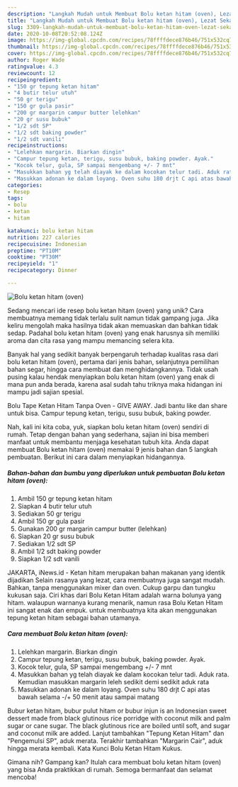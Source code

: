 ```yaml
---
description: "Langkah Mudah untuk Membuat Bolu ketan hitam (oven), Lezat Sekali"
title: "Langkah Mudah untuk Membuat Bolu ketan hitam (oven), Lezat Sekali"
slug: 3309-langkah-mudah-untuk-membuat-bolu-ketan-hitam-oven-lezat-sekali
date: 2020-10-08T20:52:08.124Z
image: https://img-global.cpcdn.com/recipes/78ffffdece876b46/751x532cq70/bolu-ketan-hitam-oven-foto-resep-utama.jpg
thumbnail: https://img-global.cpcdn.com/recipes/78ffffdece876b46/751x532cq70/bolu-ketan-hitam-oven-foto-resep-utama.jpg
cover: https://img-global.cpcdn.com/recipes/78ffffdece876b46/751x532cq70/bolu-ketan-hitam-oven-foto-resep-utama.jpg
author: Roger Wade
ratingvalue: 4.3
reviewcount: 12
recipeingredient:
- "150 gr tepung ketan hitam"
- "4 butir telur utuh"
- "50 gr terigu"
- "150 gr gula pasir"
- "200 gr margarin campur butter lelehkan"
- "20 gr susu bubuk"
- "1/2 sdt SP"
- "1/2 sdt baking powder"
- "1/2 sdt vanili"
recipeinstructions:
- "Lelehkan margarin. Biarkan dingin"
- "Campur tepung ketan, terigu, susu bubuk, baking powder. Ayak."
- "Kocok telur, gula, SP sampai mengembang +/- 7 mnt"
- "Masukkan bahan yg telah diayak ke dalam kocokan telur tadi. Aduk rata. Kemudian masukkan margarin leleh sedikit demi sedikit aduk rata"
- "Masukkan adonan ke dalam loyang. Oven suhu 180 drjt C api atas bawah selama -/+ 50 menit atau sampai matang"
categories:
- Resep
tags:
- bolu
- ketan
- hitam

katakunci: bolu ketan hitam 
nutrition: 227 calories
recipecuisine: Indonesian
preptime: "PT10M"
cooktime: "PT30M"
recipeyield: "1"
recipecategory: Dinner

---
```



![Bolu ketan hitam (oven)](https://img-global.cpcdn.com/recipes/78ffffdece876b46/751x532cq70/bolu-ketan-hitam-oven-foto-resep-utama.jpg)

Sedang mencari ide resep bolu ketan hitam (oven) yang unik? Cara membuatnya memang tidak terlalu sulit namun tidak gampang juga. Jika keliru mengolah maka hasilnya tidak akan memuaskan dan bahkan tidak sedap. Padahal bolu ketan hitam (oven) yang enak harusnya sih memiliki aroma dan cita rasa yang mampu memancing selera kita.

Banyak hal yang sedikit banyak berpengaruh terhadap kualitas rasa dari bolu ketan hitam (oven), pertama dari jenis bahan, selanjutnya pemilihan bahan segar, hingga cara membuat dan menghidangkannya. Tidak usah pusing kalau hendak menyiapkan bolu ketan hitam (oven) yang enak di mana pun anda berada, karena asal sudah tahu triknya maka hidangan ini mampu jadi sajian spesial.

Bolu Tape Ketan Hitam Tanpa Oven - GIVE AWAY. Jadi bantu like dan share untuk bisa. Campur tepung ketan, terigu, susu bubuk, baking powder.


Nah, kali ini kita coba, yuk, siapkan bolu ketan hitam (oven) sendiri di rumah. Tetap dengan bahan yang sederhana, sajian ini bisa memberi manfaat untuk membantu menjaga kesehatan tubuh kita. Anda dapat membuat Bolu ketan hitam (oven) memakai 9 jenis bahan dan 5 langkah pembuatan. Berikut ini cara dalam menyiapkan hidangannya.

<!--inarticleads1-->

##### Bahan-bahan dan bumbu yang diperlukan untuk pembuatan Bolu ketan hitam (oven):

1. Ambil 150 gr tepung ketan hitam
1. Siapkan 4 butir telur utuh
1. Sediakan 50 gr terigu
1. Ambil 150 gr gula pasir
1. Gunakan 200 gr margarin campur butter (lelehkan)
1. Siapkan 20 gr susu bubuk
1. Sediakan 1/2 sdt SP
1. Ambil 1/2 sdt baking powder
1. Siapkan 1/2 sdt vanili


JAKARTA, iNews.id - Ketan hitam merupakan bahan makanan yang identik dijadikan Selain rasanya yang lezat, cara membuatnya juga sangat mudah. Bahkan, tanpa menggunakan mixer dan oven. Cukup garpu dan tungku kukusan saja. Ciri khas dari Bolu Ketan Hitam adalah warna bolunya yang hitam. walaupun warnanya kurang menarik, namun rasa Bolu Ketan Hitam ini sangat enak dan empuk. untuk membuatnya kita akan menggunakan tepung ketan hitam sebagai bahan utamanya. 

<!--inarticleads2-->

##### Cara membuat Bolu ketan hitam (oven):

1. Lelehkan margarin. Biarkan dingin
1. Campur tepung ketan, terigu, susu bubuk, baking powder. Ayak.
1. Kocok telur, gula, SP sampai mengembang +/- 7 mnt
1. Masukkan bahan yg telah diayak ke dalam kocokan telur tadi. Aduk rata. Kemudian masukkan margarin leleh sedikit demi sedikit aduk rata
1. Masukkan adonan ke dalam loyang. Oven suhu 180 drjt C api atas bawah selama -/+ 50 menit atau sampai matang


Bubur ketan hitam, bubur pulut hitam or bubur injun is an Indonesian sweet dessert made from black glutinous rice porridge with coconut milk and palm sugar or cane sugar. The black glutinous rice are boiled until soft, and sugar and coconut milk are added. Lanjut tambahkan &#34;Tepung Ketan Hitam&#34; dan &#34;Pengemulsi SP&#34;, aduk merata. Terakhir tambahkan &#34;Margarin Cair&#34;, aduk hingga merata kembali. Kata Kunci Bolu Ketan Hitam Kukus. 

Gimana nih? Gampang kan? Itulah cara membuat bolu ketan hitam (oven) yang bisa Anda praktikkan di rumah. Semoga bermanfaat dan selamat mencoba!
